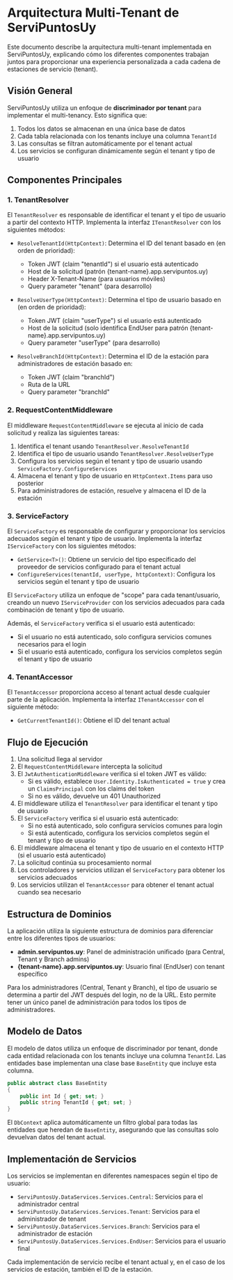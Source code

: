 # Arquitectura Multi-Tenant de ServiPuntosUy

Este documento describe la arquitectura multi-tenant implementada en ServiPuntosUy, explicando cómo los diferentes componentes trabajan juntos para proporcionar una experiencia personalizada a cada cadena de estaciones de servicio (tenant).

## Visión General

ServiPuntosUy utiliza un enfoque de **discriminador por tenant** para implementar el multi-tenancy. Esto significa que:

1. Todos los datos se almacenan en una única base de datos
2. Cada tabla relacionada con los tenants incluye una columna `TenantId`
3. Las consultas se filtran automáticamente por el tenant actual
4. Los servicios se configuran dinámicamente según el tenant y tipo de usuario

## Componentes Principales

### 1. TenantResolver

El `TenantResolver` es responsable de identificar el tenant y el tipo de usuario a partir del contexto HTTP. Implementa la interfaz `ITenantResolver` con los siguientes métodos:

- `ResolveTenantId(HttpContext)`: Determina el ID del tenant basado en (en orden de prioridad):
  - Token JWT (claim "tenantId") si el usuario está autenticado
  - Host de la solicitud (patrón {tenant-name}.app.servipuntos.uy)
  - Header X-Tenant-Name (para usuarios móviles)
  - Query parameter "tenant" (para desarrollo)

- `ResolveUserType(HttpContext)`: Determina el tipo de usuario basado en (en orden de prioridad):
  - Token JWT (claim "userType") si el usuario está autenticado
  - Host de la solicitud (solo identifica EndUser para patrón {tenant-name}.app.servipuntos.uy)
  - Query parameter "userType" (para desarrollo)

- `ResolveBranchId(HttpContext)`: Determina el ID de la estación para administradores de estación basado en:
  - Token JWT (claim "branchId")
  - Ruta de la URL
  - Query parameter "branchId"

### 2. RequestContentMiddleware

El middleware `RequestContentMiddleware` se ejecuta al inicio de cada solicitud y realiza las siguientes tareas:

1. Identifica el tenant usando `TenantResolver.ResolveTenantId`
2. Identifica el tipo de usuario usando `TenantResolver.ResolveUserType`
3. Configura los servicios según el tenant y tipo de usuario usando `ServiceFactory.ConfigureServices`
4. Almacena el tenant y tipo de usuario en `HttpContext.Items` para uso posterior
5. Para administradores de estación, resuelve y almacena el ID de la estación

### 3. ServiceFactory

El `ServiceFactory` es responsable de configurar y proporcionar los servicios adecuados según el tenant y tipo de usuario. Implementa la interfaz `IServiceFactory` con los siguientes métodos:

- `GetService<T>()`: Obtiene un servicio del tipo especificado del proveedor de servicios configurado para el tenant actual
- `ConfigureServices(tenantId, userType, httpContext)`: Configura los servicios según el tenant y tipo de usuario

El `ServiceFactory` utiliza un enfoque de "scope" para cada tenant/usuario, creando un nuevo `IServiceProvider` con los servicios adecuados para cada combinación de tenant y tipo de usuario.

Además, el `ServiceFactory` verifica si el usuario está autenticado:
- Si el usuario no está autenticado, solo configura servicios comunes necesarios para el login
- Si el usuario está autenticado, configura los servicios completos según el tenant y tipo de usuario

### 4. TenantAccessor

El `TenantAccessor` proporciona acceso al tenant actual desde cualquier parte de la aplicación. Implementa la interfaz `ITenantAccessor` con el siguiente método:

- `GetCurrentTenantId()`: Obtiene el ID del tenant actual

## Flujo de Ejecución

1. Una solicitud llega al servidor
2. El `RequestContentMiddleware` intercepta la solicitud
3. El `JwtAuthenticationMiddleware` verifica si el token JWT es válido:
   - Si es válido, establece `User.Identity.IsAuthenticated = true` y crea un `ClaimsPrincipal` con los claims del token
   - Si no es válido, devuelve un 401 Unauthorized
4. El middleware utiliza el `TenantResolver` para identificar el tenant y tipo de usuario
5. El `ServiceFactory` verifica si el usuario está autenticado:
   - Si no está autenticado, solo configura servicios comunes para login
   - Si está autenticado, configura los servicios completos según el tenant y tipo de usuario
6. El middleware almacena el tenant y tipo de usuario en el contexto HTTP (si el usuario está autenticado)
7. La solicitud continúa su procesamiento normal
8. Los controladores y servicios utilizan el `ServiceFactory` para obtener los servicios adecuados
9. Los servicios utilizan el `TenantAccessor` para obtener el tenant actual cuando sea necesario

## Estructura de Dominios

La aplicación utiliza la siguiente estructura de dominios para diferenciar entre los diferentes tipos de usuarios:

- **admin.servipuntos.uy**: Panel de administración unificado (para Central, Tenant y Branch admins)
- **{tenant-name}.app.servipuntos.uy**: Usuario final (EndUser) con tenant específico

Para los administradores (Central, Tenant y Branch), el tipo de usuario se determina a partir del JWT después del login, no de la URL. Esto permite tener un único panel de administración para todos los tipos de administradores.

## Modelo de Datos

El modelo de datos utiliza un enfoque de discriminador por tenant, donde cada entidad relacionada con los tenants incluye una columna `TenantId`. Las entidades base implementan una clase base `BaseEntity` que incluye esta columna.

```csharp
public abstract class BaseEntity
{
    public int Id { get; set; }
    public string TenantId { get; set; }
}
```

El `DbContext` aplica automáticamente un filtro global para todas las entidades que heredan de `BaseEntity`, asegurando que las consultas solo devuelvan datos del tenant actual.

## Implementación de Servicios

Los servicios se implementan en diferentes namespaces según el tipo de usuario:

- `ServiPuntosUy.DataServices.Services.Central`: Servicios para el administrador central
- `ServiPuntosUy.DataServices.Services.Tenant`: Servicios para el administrador de tenant
- `ServiPuntosUy.DataServices.Services.Branch`: Servicios para el administrador de estación
- `ServiPuntosUy.DataServices.Services.EndUser`: Servicios para el usuario final

Cada implementación de servicio recibe el tenant actual y, en el caso de los servicios de estación, también el ID de la estación.
